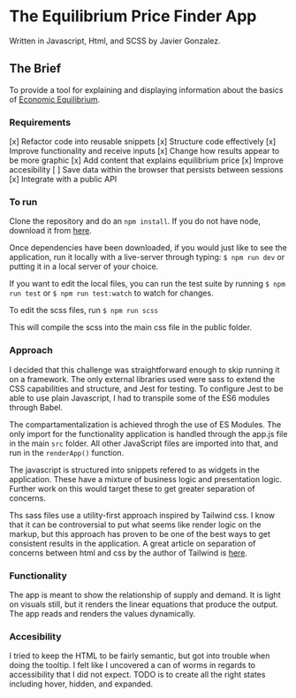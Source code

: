 # The Equilibrium Price Finder App

Written in Javascript, Html, and SCSS by Javier Gonzalez.

## The Brief
To provide a tool for explaining and displaying information about the basics of [Economic Equilibrium](https://en.wikipedia.org/wiki/Economic_equilibrium). 

### Requirements
[x] Refactor code into reusable snippets
[x] Structure code effectively
[x] Improve functionality and receive inputs
[x] Change how results appear to be more graphic
[x] Add content that explains equilibrium price
[x] Improve accesibility
[ ] Save data within the browser that persists between sessions
[x] Integrate with a public API

### To run
Clone the repository and do an `npm install`. If you do not have node, download it from [here](https://www.npmjs.com/get-npm).

Once dependencies have been downloaded, if you would just like to see the application, run it locally with a live-server through typing: 
`$ npm run dev`
or putting it in a local server of your choice. 

If you want to edit the local files, you can run the test suite by running 
`$ npm run test` or `$ npm run test:watch` 
to watch for changes. 

To edit the scss files, run 
`$ npm run scss`

This will compile the scss into the main css file in the public folder.

### Approach
I decided that this challenge was straightforward enough to skip running it on a framework. The only external libraries used were sass to extend the CSS capabilities and structure, and Jest for testing. To configure Jest to be able to use plain Javascript, I had to transpile some of the ES6 modules through Babel.

The compartamentalization is achieved throgh the use of ES Modules. The only import for the functionality application is handled through the app.js file in the main `src` folder. All other JavaScript files are imported into that, and run in the `renderApp()` function.

The javascript is structured into snippets refered to as widgets in the application. These have a mixture of business logic and presentation logic. Further work on this would target these to get greater separation of concerns.

Ths sass files use a utility-first approach inspired by Tailwind css. I know that it can be controversial to put what seems like render logic on the markup, but this approach has proven to be one of the best ways to get consistent results in the application. A great article on separation of concerns between html and css by the author of Tailwind is [here](https://adamwathan.me/css-utility-classes-and-separation-of-concerns/).

### Functionality

The app is meant to show the relationship of supply and demand. It is light on visuals still, but it renders the linear equations that produce the output. The app reads and renders the values dynamically.

### Accesibility

I tried to keep the HTML to be fairly semantic, but got into trouble when doing the tooltip. I felt like I uncovered a can of worms in regards to accessibility that I did not expect. TODO is to create all the right states including hover, hidden, and expanded. 